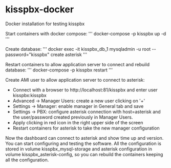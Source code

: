 # kisspbx-docker
Docker installation for testing kisspbx 

Start containers with docker compose:
'''
docker-compose -p kisspbx up -d
'''

Create database:
'''
docker exec -it kisspbx_db_1 mysqladmin -u root --password="kisspbx" create asterisk
'''

Restart containers to allow application server to connect and rebuild database:
'''
docker-compose -p kisspbx restart
'''

Create AMI user to allow application server to connect to asterisk:

* Connect with a browser to http://localhost:81/kisspbx and enter user kisspbx:kisspbx
* Advanced -> Manager Users: create a new user clicking on '+'
* Settings -> Manager: enable manager in General tab and save
* Settings -> PBX: configure asterisk connection with host=asterisk and the user/password created previously in Manager Users.
* Apply clicking in red icon in the right upper side of the screen
* Restart containers for asterisk to take the new manager configuration

Now the dashboard can connect to asterisk and show time up and version. You can start configuring and testing the software. All the configuration is stored in volume kisspbx_mysql-storage and asterisk configuration in volume kisspbx_asterisk-config, so you can rebuild the containers keeping all the configuration.
